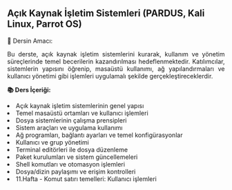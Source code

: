## Açık Kaynak İşletim Sistemleri (PARDUS, Kali Linux, Parrot OS) <br>

📌 Dersin Amacı:
<p align="justify">Bu derste, açık kaynak işletim sistemlerini kurarak, kullanım ve yönetim süreçlerinde temel becerilerin kazandırılması hedeflenmektedir. Katılımcılar, sistemlerin yapısını öğrenip, masaüstü kullanımı, ağ yapılandırmaları ve kullanıcı yönetimi gibi işlemleri uygulamalı şekilde gerçekleştireceklerdir.</p>

**📚 Ders İçeriği:**
<li> Açık kaynak işletim sistemlerinin genel yapısı </li>
<li> Temel masaüstü ortamları ve kullanıcı işlemleri </li>
<li> Dosya sistemlerinin çalışma prensipleri </li>
<li> Sistem araçları ve uygulama kullanımı </li>
<li> Ağ programları, bağlantı ayarları ve temel konfigürasyonlar </li>
<li> Kullanıcı ve grup yönetimi </li>
<li> Terminal editörleri ile dosya düzenleme </li>
<li> Paket kurulumları ve sistem güncellemeleri </li>
<li> Shell komutları ve otomasyon işlemleri </li>
<li> Dosya/dizin paylaşımı ve erişim kontrolleri </li>
<li> 11.Hafta - Komut satırı temelleri: Kullanıcı işlemleri </li>
